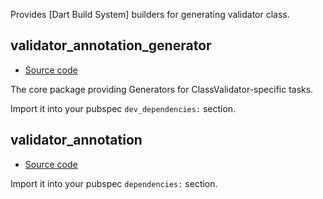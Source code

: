 Provides [Dart Build System] builders for generating validator class.

## validator_annotation_generator

- [Source code](validator_annotation_generator)

The core package providing Generators for ClassValidator-specific tasks.

Import it into your pubspec `dev_dependencies:` section.

## validator_annotation

- [Source code](validator_annotation)

Import it into your pubspec `dependencies:` section.